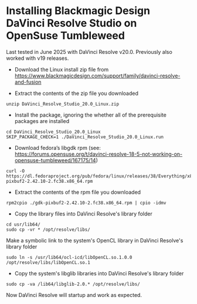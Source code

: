 # Installing Blackmagic Design DaVinci Resolve Studio on OpenSuse Tumbleweed

Last tested in June 2025 with DaVinci Resolve v20.0. Previously also worked with v19 releases.

* Download the Linux install zip file from <https://www.blackmagicdesign.com/support/family/davinci-resolve-and-fusion>

* Extract the contents of the zip file you downloaded

```console
unzip DaVinci_Resolve_Studio_20.0_Linux.zip
```

* Install the package, ignoring the whether all of the prerequisite packages are installed

```console
cd DaVinci_Resolve_Studio_20.0_Linux
SKIP_PACKAGE_CHECK=1 ./DaVinci_Resolve_Studio_20.0_Linux.run
```

* Download fedora’s libgdk rpm (see: <https://forums.opensuse.org/t/davinci-resolve-18-5-not-working-on-opensuse-tumbleweed/167175/14>)

```console
curl -O https://dl.fedoraproject.org/pub/fedora/linux/releases/38/Everything/x86_64/os/Packages/g/gdk-pixbuf2-2.42.10-2.fc38.x86_64.rpm
```

* Extract the contents of the rpm file you downloaded

```console
rpm2cpio ./gdk-pixbuf2-2.42.10-2.fc38.x86_64.rpm | cpio -idmv
```

* Copy the library files into DaVinci Resolve's library folder

```console
cd usr/lib64/
sudo cp -vr * /opt/resolve/libs/
```

Make a symbolic link to the system's OpenCL library in DaVinci Resolve's library folder

```console
sudo ln -s /usr/lib64/ocl-icd/libOpenCL.so.1.0.0 /opt/resolve/libs/libOpenCL.so.1
```

* Copy the system's libglib libraries into DaVinci Resolve's library folder

```console
sudo cp -va /lib64/libglib-2.0.* /opt/resolve/libs/
```

Now DaVinci Resolve will startup and work as expected.
